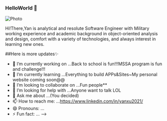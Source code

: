 ### HelloWorld 👋

![Photo](https://img9.doubanio.com/view/status/raw/public/e1d87cca51aea77.jpg)

Hi!There,Yan is analytical and resolute Software Engineer with Military working experience and academic background in object-oriented analysis and design, comfort with a variety of technologies, and always interest in learning new ones.

##Here is more updates✨

- 🔭 I’m currently working on ...Back to school is fun!!!MSSA program is fun and challenge!!!
- 🌱 I’m currently learning ...Everything to build APPs&Sites~My personal website coming soon@@
- 👯 I’m looking to collaborate on ...Fun people**
- 🤔 I’m looking for help with ...Anyone want to talk LOL
- 💬 Ask me about ...(You decided)
- 📫 How to reach me: ...https://www.linkedin.com/in/yanxu2021/
- 😄 Pronouns: ...
- ⚡ Fun fact: ...
-->

